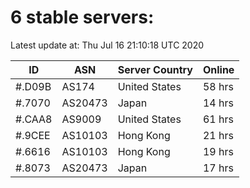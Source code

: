 # 6 stable servers:

Latest update at: Thu Jul 16 21:10:18 UTC 2020

| ID | ASN | Server Country | Online |
| -- | --- | -------------- | ------ |
| #.D09B | AS174 | United States | 58 hrs |
| #.7070 | AS20473 | Japan | 14 hrs |
| #.CAA8 | AS9009 | United States | 61 hrs |
| #.9CEE | AS10103 | Hong Kong | 21 hrs |
| #.6616 | AS10103 | Hong Kong | 19 hrs |
| #.8073 | AS20473 | Japan | 17 hrs |

